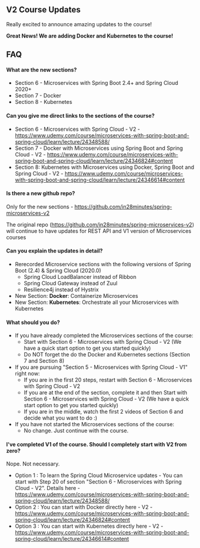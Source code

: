 ## V2 Course Updates

Really excited to announce amazing updates to the course!

**Great News! We are adding Docker and Kubernetes to the course!**


## FAQ

#### What are the new sections?

- Section 6 - Microservices with Spring Boot 2.4+ and Spring Cloud 2020+
- Section 7 - Docker 
- Section 8 - Kubernetes

#### Can you give me direct links to the sections of the course?
- Section 6 - Microservices with Spring Cloud - V2 - https://www.udemy.com/course/microservices-with-spring-boot-and-spring-cloud/learn/lecture/24348588/
- Section 7 - Docker with Microservices using Spring Boot and Spring Cloud - V2 - https://www.udemy.com/course/microservices-with-spring-boot-and-spring-cloud/learn/lecture/24346824#content
- Section 8: Kubernetes with Microservices using Docker, Spring Boot and Spring Cloud - V2 - https://www.udemy.com/course/microservices-with-spring-boot-and-spring-cloud/learn/lecture/24346614#content

#### Is there a new github repo?

Only for the new sections -  https://github.com/in28minutes/spring-microservices-v2

The original repo (https://github.com/in28minutes/spring-microservices-v2) will continue to have updates for REST API and V1 version of Microservices courses 

#### Can you explain the updates in detail?

- Rerecorded Microservice sections with the following versions of Spring Boot (2.4) & Spring Cloud (2020.0)
  - Spring Cloud LoadBalancer instead of Ribbon
  - Spring Cloud Gateway instead of Zuul
  - Resilience4j instead of Hystrix
- New Section: **Docker**: Containerize Microservices
- New Section: **Kubernetes**: Orchestrate all your Microservices with Kubernetes

#### What should you do?

- If you have already completed the Microservices sections of the course:
  - Start with Section 6 - Microservices with Spring Cloud - V2 (We have a quick start option to get you started quickly)
  - Do NOT forget the do the Docker and Kubernetes sections (Section 7 and Section 8)
- If you are pursuing "Section 5 - Microservices with Spring Cloud - V1" right now:
  - If you are in the first 20 steps, restart with Section 6 - Microservices with Spring Cloud - V2
  - If you are at the end of the section, complete it and then Start with Section 6 - Microservices with Spring Cloud - V2 (We have a quick start option to get you started quickly)
  - If you are in the middle, watch the first 2 videos of Section 6 and decide what you want to do :)
- If you have not started the Microservices sections of the course:
  - No change. Just continue with the course.

#### I've completed V1 of the course. Should I completely start with V2 from zero?

Nope. Not necessary.

- Option 1 : To learn the Spring Cloud Microservice updates - You can start with Step 20 of section "Section 6 - Microservices with Spring Cloud - V2". Details here - https://www.udemy.com/course/microservices-with-spring-boot-and-spring-cloud/learn/lecture/24348588/
- Option 2 :  You can start with Docker directly here - V2 - https://www.udemy.com/course/microservices-with-spring-boot-and-spring-cloud/learn/lecture/24346824#content
- Option 3 :  You can start with Kubernetes directly here - V2 - https://www.udemy.com/course/microservices-with-spring-boot-and-spring-cloud/learn/lecture/24346614#content

